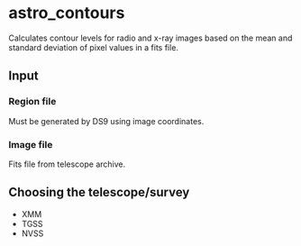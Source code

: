 # astro_contours
Calculates contour levels for radio and x-ray images based on the mean and standard deviation of pixel values in a fits file.

## Input

### Region file

Must be generated by DS9 using image coordinates.

### Image file

Fits file from telescope archive.

## Choosing the telescope/survey

* XMM
* TGSS
* NVSS

